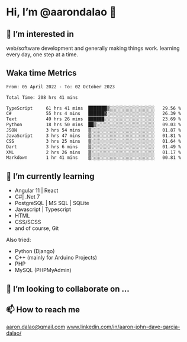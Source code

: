 # __Hi, I’m @aarondalao__ 👋 
## 👀 I’m interested in 
web/software development and generally making things work.
learning every day, one step at a time. 

## Waka time Metrics
<!--START_SECTION:waka-->

```txt
From: 05 April 2022 - To: 02 October 2023

Total Time: 208 hrs 41 mins

TypeScript     61 hrs 41 mins  ███████▒░░░░░░░░░░░░░░░░░   29.56 %
C#             55 hrs 4 mins   ██████▓░░░░░░░░░░░░░░░░░░   26.39 %
Text           49 hrs 26 mins  ██████░░░░░░░░░░░░░░░░░░░   23.69 %
Python         18 hrs 50 mins  ██▒░░░░░░░░░░░░░░░░░░░░░░   09.03 %
JSON           3 hrs 54 mins   ▒░░░░░░░░░░░░░░░░░░░░░░░░   01.87 %
JavaScript     3 hrs 47 mins   ▒░░░░░░░░░░░░░░░░░░░░░░░░   01.81 %
CSS            3 hrs 25 mins   ▒░░░░░░░░░░░░░░░░░░░░░░░░   01.64 %
Dart           3 hrs 6 mins    ▒░░░░░░░░░░░░░░░░░░░░░░░░   01.49 %
XML            2 hrs 26 mins   ▒░░░░░░░░░░░░░░░░░░░░░░░░   01.17 %
Markdown       1 hr 41 mins    ▒░░░░░░░░░░░░░░░░░░░░░░░░   00.81 %
```

<!--END_SECTION:waka-->

## 🌱 I’m currently learning 

- Angular 11 | React 
- C#| .Net 7
- PostgreSQL | MS SQL | SQLite
- Javascript | Typescript
- HTML 
- CSS/SCSS
- and of course, Git 


Also tried:
- Python (Django)
- C++ (mainly for Arduino Projects)
- PHP
- MySQL (PHPMyAdmin)


## 💞️ I’m looking to collaborate on ...

## 📫 How to reach me 
aaron.dalao@gmail.com
www.linkedin.com/in/aaron-john-dave-garcia-dalao/

<!---
aarondalao/aarondalao is a ✨ special ✨ repository because its `README.md` (this file) appears on your GitHub profile.
You can click the Preview link to take a look at your changes.
--->
